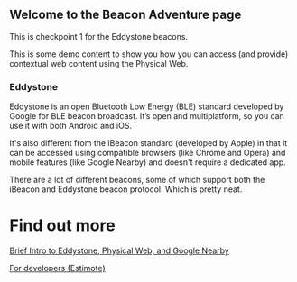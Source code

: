 <title>Beacon adventure - a test page for eddystone beacons</title>

## Welcome to the Beacon Adventure page

This is checkpoint 1 for the Eddystone beacons. 

This is some demo content to show you how you can access (and provide) contextual web content using the Physical Web. 

### Eddystone

Eddystone is an open Bluetooth Low Energy (BLE) standard developed by Google for BLE beacon broadcast. It’s open and multiplatform, so you can use it with both Android and iOS. 

It's also different from the iBeacon standard (developed by Apple) in that it can be accessed using compatible browsers (like Chrome and Opera) and mobile features (like Google Nearby) and doesn't require a dedicated app. 

There are a lot of different beacons, some of which support both the iBeacon and Eddystone beacon protocol. Which is pretty neat. 

# Find out more 

[Brief Intro to Eddystone, Physical Web, and Google Nearby](https://www.endertechnology.com/blog/brief-intro-to-eddystone-physical-web-and-google-nearby) 

[For developers (Estimote)](http://developer.estimote.com/eddystone/) 
```
